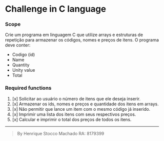 # Challenge in C language

### Scope

Crie um programa em linguagem C que utilize arrays e estruturas de repetição para armazenar os códigos, nomes e preços de itens.
O programa deve conter:

- Codigo (id)
- Name
- Quantity
- Unity value
- Total

### Required functions

1. [x] Solicitar ao usuário o número de itens que ele deseja inserir.
2. [x] Armazenar os ids, nomes e preços e quantidade dos itens em arrays.
3. [x] Não permitir que lance um item com o mesmo código já inserido.
4. [x] Imprimir uma lista dos itens com seus respectivos preços.
5. [x] Calcular e imprimir o total dos preços de todos os itens.

---------------------------------------------------------------------------

> By Henrique Stocco Machado RA: 8179399

